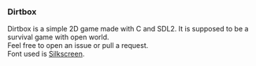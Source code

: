 ### Dirtbox
Dirtbox is a simple 2D game made with C and SDL2. It is supposed to be a survival game with open world.  
Feel free to open an issue or pull a request.  
Font used is [Silkscreen](https://fonts.google.com/specimen/Silkscreen).
